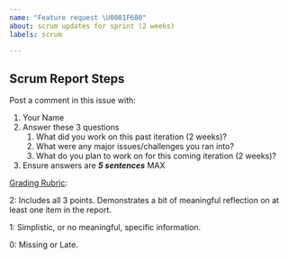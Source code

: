 ```yaml
---
name: "Feature request \U0001F680"
about: scrum updates for sprint (2 weeks)
labels: scrum

---
```


## Scrum Report Steps

Post a comment in this issue with:

1. Your Name
2. Answer these 3 questions
    1. What did you work on this past iteration (2 weeks)? 
    2. What were any major issues/challenges you ran into? 
    3. What do you plan to work on for this coming iteration (2 weeks)? 
3. Ensure answers are ***5 sentences*** MAX

[Grading Rubric](https://blogs.ubc.ca/cpsc4552023s/assessment-rubrics/#sec-2):

2:
Includes all 3 points. Demonstrates a bit of meaningful reflection on at least one item in the report.

1:
Simplistic, or no meaningful, specific information.

0:
Missing or Late.
